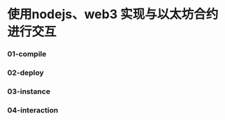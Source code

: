# 使用nodejs、web3 实现与以太坊合约进行交互



### 01-compile

### 02-deploy

### 03-instance

### 04-interaction

